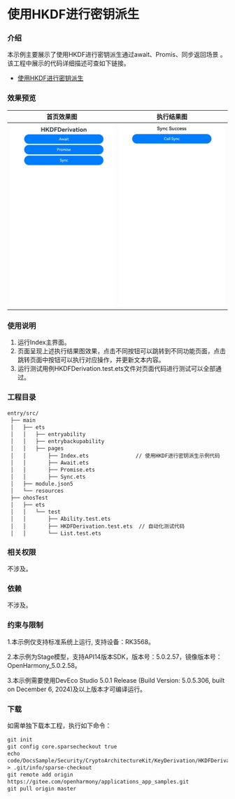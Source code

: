 # 使用HKDF进行密钥派生

### 介绍

本示例主要展示了使用HKDF进行密钥派生通过await、Promis、同步返回场景 。该工程中展示的代码详细描述可查如下链接。

- [使用HKDF进行密钥派生](https://docs.openharmony.cn/pages/v5.0/zh-cn/application-dev/security/CryptoArchitectureKit/crypto-key-derivation-using-hkdf.md)

### 效果预览

| 首页效果图                                                   | 执行结果图                                                   |
| ------------------------------------------------------------ | ------------------------------------------------------------ |
| <img src="./screenshots/HKDFDerivation1.png" style="zoom: 50%;" /> | <img src="./screenshots/HKDFDerivation2.png" style="zoom: 50%;" /> |

### 使用说明

1. 运行Index主界面。
2. 页面呈现上述执行结果图效果，点击不同按钮可以跳转到不同功能页面，点击跳转页面中按钮可以执行对应操作，并更新文本内容。
3. 运行测试用例HKDFDerivation.test.ets文件对页面代码进行测试可以全部通过。

### 工程目录

```
entry/src/
 ├── main
 │   ├── ets
 │   │   ├── entryability
 │   │   ├── entrybackupability
 │   │   ├── pages
 │   │       ├── Index.ets               // 使用HKDF进行密钥派生示例代码
 │   │       ├── Await.ets
 │   │       ├── Promise.ets
 │   │       ├── Sync.ets
 │   ├── module.json5
 │   └── resources
 ├── ohosTest
 │   ├── ets
 │   │   └── test
 │   │       ├── Ability.test.ets 
 │   │       ├── HKDFDerivation.test.ets  // 自动化测试代码
 │   │       └── List.test.ets
```

### 相关权限

不涉及。

### 依赖

不涉及。

### 约束与限制

1.本示例仅支持标准系统上运行, 支持设备：RK3568。

2.本示例为Stage模型，支持API14版本SDK，版本号：5.0.2.57，镜像版本号：OpenHarmony_5.0.2.58。

3.本示例需要使用DevEco Studio 5.0.1 Release (Build Version: 5.0.5.306, built on December 6, 2024)及以上版本才可编译运行。

### 下载

如需单独下载本工程，执行如下命令：

````
git init
git config core.sparsecheckout true
echo code/DocsSample/Security/CryptoArchitectureKit/KeyDerivation/HKDFDerivation > .git/info/sparse-checkout
git remote add origin https://gitee.com/openharmony/applications_app_samples.git
git pull origin master
````